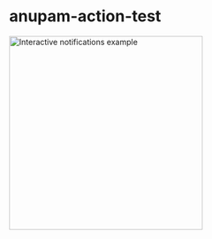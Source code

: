 # anupam-action-test
 <img src="[https://s3.amazonaws.com/nrjio/interactive.gif](https://compote.slate.com/images/697b023b-64a5-49a0-8059-27b963453fb1.gif?crop=780%2C520%2Cx0%2Cy0&width=1280)https://compote.slate.com/images/697b023b-64a5-49a0-8059-27b963453fb1.gif?crop=780%2C520%2Cx0%2Cy0&width=1280" alt="Interactive notifications example" width=350/>
